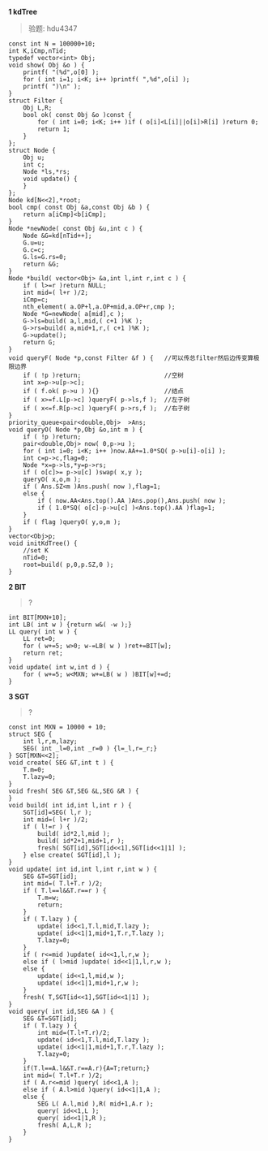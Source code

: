 **1 kdTree**
>验题: hdu4347

	const int N = 100000+10;
	int K,iCmp,nTid;
	typedef vector<int> Obj;
	void show( Obj &o ) {
		printf( "(%d",o[0] );
		for ( int i=1; i<K; i++ )printf( ",%d",o[i] );
		printf( ")\n" );
	}
	struct Filter {
		Obj L,R;
		bool ok( const Obj &o )const {
			for ( int i=0; i<K; i++ )if ( o[i]<L[i]||o[i]>R[i] )return 0;
			return 1;
		}
	};
	struct Node {
		Obj u;
		int c;
		Node *ls,*rs;
		void update() {
		}
	};
	Node kd[N<<2],*root;
	bool cmp( const Obj &a,const Obj &b ) {
		return a[iCmp]<b[iCmp];
	}
	Node *newNode( const Obj &u,int c ) {
		Node &G=kd[nTid++];
		G.u=u;
		G.c=c;
		G.ls=G.rs=0;
		return &G;
	}
	Node *build( vector<Obj> &a,int l,int r,int c ) {
		if ( l>=r )return NULL;
		int mid=( l+r )/2;
		iCmp=c;
		nth_element( a.OP+l,a.OP+mid,a.OP+r,cmp );
		Node *G=newNode( a[mid],c );
		G->ls=build( a,l,mid,( c+1 )%K );
		G->rs=build( a,mid+1,r,( c+1 )%K );
		G->update();
		return G;
	}
	void queryF( Node *p,const Filter &f ) {   //可以传总filter然后边传变算极限边界
		if ( !p )return;                       //空树
		int x=p->u[p->c];
		if ( f.ok( p->u ) ){}                  //结点
		if ( x>=f.L[p->c] )queryF( p->ls,f );  //左子树
		if ( x<=f.R[p->c] )queryF( p->rs,f );  //右子树
	}
	priority_queue<pair<double,Obj>  >Ans;
	void queryO( Node *p,Obj &o,int m ) {
		if ( !p )return;
		pair<double,Obj> now( 0,p->u );
		for ( int i=0; i<K; i++ )now.AA+=1.0*SQ( p->u[i]-o[i] );
		int c=p->c,flag=0;
		Node *x=p->ls,*y=p->rs;
		if ( o[c]>= p->u[c] )swap( x,y );
		queryO( x,o,m );
		if ( Ans.SZ<m )Ans.push( now ),flag=1;
		else {
			if ( now.AA<Ans.top().AA )Ans.pop(),Ans.push( now );
			if ( 1.0*SQ( o[c]-p->u[c] )<Ans.top().AA )flag=1;
		}
		if ( flag )queryO( y,o,m );
	}
	vector<Obj>p;
	void initKdTree() {
		//set K
		nTid=0;
		root=build( p,0,p.SZ,0 );
	}

**2 BIT**
>?

	int BIT[MXN+10];
	int LB( int w ) {return w&( -w );}
	LL query( int w ) {
		LL ret=0;
		for ( w+=5; w>0; w-=LB( w ) )ret+=BIT[w];
		return ret;
	}
	void update( int w,int d ) {
		for ( w+=5; w<MXN; w+=LB( w ) )BIT[w]+=d;
	}

**3 SGT**
>?

	const int MXN = 10000 + 10;
	struct SEG {
		int l,r,m,lazy;
		SEG( int _l=0,int _r=0 ) {l=_l,r=_r;}
	} SGT[MXN<<2];
	void create( SEG &T,int t ) {
		T.m=0;
		T.lazy=0;
	}
	void fresh( SEG &T,SEG &L,SEG &R ) {
	}
	void build( int id,int l,int r ) {
		SGT[id]=SEG( l,r );
		int mid=( l+r )/2;
		if ( l!=r ) {
			build( id*2,l,mid );
			build( id*2+1,mid+1,r );
			fresh( SGT[id],SGT[id<<1],SGT[id<<1|1] );
		} else create( SGT[id],l );
	}
	void update( int id,int l,int r,int w ) {
		SEG &T=SGT[id];
		int mid=( T.l+T.r )/2;
		if ( T.l==l&&T.r==r ) {
			T.m=w;
			return;
		}
		if ( T.lazy ) {
			update( id<<1,T.l,mid,T.lazy );
			update( id<<1|1,mid+1,T.r,T.lazy );
			T.lazy=0;
		}
		if ( r<=mid )update( id<<1,l,r,w );
		else if ( l>mid )update( id<<1|1,l,r,w );
		else {
			update( id<<1,l,mid,w );
			update( id<<1|1,mid+1,r,w );
		}
		fresh( T,SGT[id<<1],SGT[id<<1|1] );
	}
	void query( int id,SEG &A ) {
		SEG &T=SGT[id];
		if ( T.lazy ) {
			int mid=(T.l+T.r)/2;
			update( id<<1,T.l,mid,T.lazy );
			update( id<<1|1,mid+1,T.r,T.lazy );
			T.lazy=0;
		}
		if(T.l==A.l&&T.r==A.r){A=T;return;}
		int mid=( T.l+T.r )/2;
		if ( A.r<=mid )query( id<<1,A );
		else if ( A.l>mid )query( id<<1|1,A );
		else {
			SEG L( A.l,mid ),R( mid+1,A.r );
			query( id<<1,L );
			query( id<<1|1,R );
			fresh( A,L,R );
		}
	}

